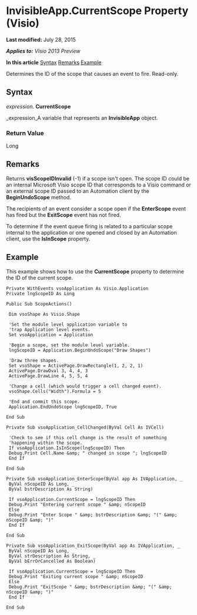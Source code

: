 
# InvisibleApp.CurrentScope Property (Visio)

 **Last modified:** July 28, 2015

 _**Applies to:** Visio 2013 Preview_

 **In this article**
 [Syntax](#sectionSection0)
 [Remarks](#sectionSection1)
 [Example](#sectionSection2)


Determines the ID of the scope that causes an event to fire. Read-only.

## Syntax
<a name="sectionSection0"> </a>

 _expression_. **CurrentScope**

 _expression_A variable that represents an  **InvisibleApp** object.


### Return Value

Long


## Remarks
<a name="sectionSection1"> </a>

Returns  **visScopeIDInvalid** (-1) if a scope isn't open. The scope ID could be an internal Microsoft Visio scope ID that corresponds to a Visio command or an external scope ID passed to an Automation client by the **BeginUndoScope** method.

The recipients of an event consider a scope open if the  **EnterScope** event has fired but the **ExitScope** event has not fired.

To determine if the event queue firing is related to a particular scope internal to the application or one opened and closed by an Automation client, use the  **IsInScope** property.


## Example
<a name="sectionSection2"> </a>

This example shows how to use the  **CurrentScope** property to determine the ID of the current scope.


```
Private WithEvents vsoApplication As Visio.Application 
Private lngScopeID As Long 
 
Public Sub ScopeActions() 
 
 Dim vsoShape As Visio.Shape 
 
 'Set the module level application variable to 
 'trap Application level events. 
 Set vsoApplication = Application 
 
 'Begin a scope, set the module level variable. 
 lngScopeID = Application.BeginUndoScope("Draw Shapes") 
 
 'Draw three shapes. 
 Set vsoShape = ActivePage.DrawRectangle(1, 2, 2, 1) 
 ActivePage.DrawOval 3, 4, 4, 3 
 ActivePage.DrawLine 4, 5, 5, 4 
 
 'Change a cell (which would trigger a cell changed event). 
 vsoShape.Cells("Width").Formula = 5 
 
 'End and commit this scope. 
 Application.EndUndoScope lngScopeID, True 
 
End Sub 
 
Private Sub vsoApplication_CellChanged(ByVal Cell As IVCell) 
 
 'Check to see if this cell change is the result of something 
 'happening within the scope. 
 If vsoApplication.IsInScope(lngScopeID) Then 
 Debug.Print Cell.Name &amp; " changed in scope "; lngScopeID 
 End If 
 
End Sub 
 
Private Sub vsoApplication_EnterScope(ByVal app As IVApplication, _ 
 ByVal nScopeID As Long, _ 
 ByVal bstrDescription As String) 
 
 If vsoApplication.CurrentScope = lngScopeID Then 
 Debug.Print "Entering current scope " &amp; nScopeID 
 Else 
 Debug.Print "Enter Scope " &amp; bstrDescription &amp; "(" &amp; nScopeID &amp; ")" 
 End If 
 
End Sub 
 
Private Sub vsoApplication_ExitScope(ByVal app As IVApplication, _ 
 ByVal nScopeID As Long, _ 
 ByVal strDescription As String, _ 
 ByVal bErrOrCancelled As Boolean) 
 
 If vsoApplication.CurrentScope = lngScopeID Then 
 Debug.Print "Exiting current scope " &amp; nScopeID 
 Else 
 Debug.Print "ExitScope " &amp; bstrDescription &amp; "(" &amp; nScopeID &amp; ")" 
 End If 
 
End Sub 

```

